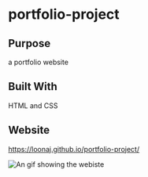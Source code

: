 # portfolio-project

## Purpose
a portfolio website

## Built With 
HTML and CSS

## Website
https://loonaj.github.io/portfolio-project/

![An gif showing the webiste](./assets/images/website.gif)
